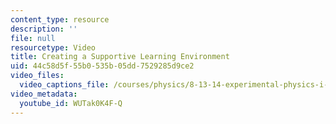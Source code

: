 ```yaml
---
content_type: resource
description: ''
file: null
resourcetype: Video
title: Creating a Supportive Learning Environment
uid: 44c58d5f-55b0-535b-05dd-7529285d9ce2
video_files:
  video_captions_file: /courses/physics/8-13-14-experimental-physics-i-ii-junior-lab-fall-2016-spring-2017/instructor-insights/prof.-janet-conrads-insights/creating-a-supportive-learning-environment/WUTak0K4F-Q.vtt
video_metadata:
  youtube_id: WUTak0K4F-Q
---
```

